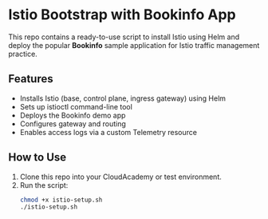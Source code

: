 # Istio Bootstrap with Bookinfo App

This repo contains a ready-to-use script to install Istio using Helm and deploy the popular **Bookinfo** sample application for Istio traffic management practice.

## Features

- Installs Istio (base, control plane, ingress gateway) using Helm
- Sets up istioctl command-line tool
- Deploys the Bookinfo demo app
- Configures gateway and routing
- Enables access logs via a custom Telemetry resource

## How to Use

1. Clone this repo into your CloudAcademy or test environment.
2. Run the script:
   ```bash
   chmod +x istio-setup.sh
   ./istio-setup.sh
